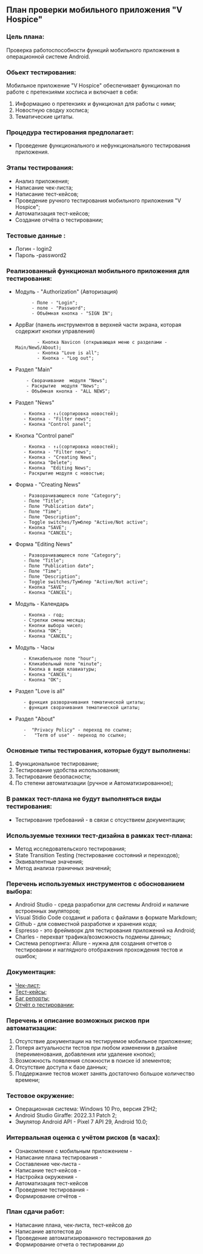 ## План проверки мобильного приложения "V Hospice"

### Цель плана:

Проверка работоспособности функций мобильного приложения в операционной системе Android.

### Обьект тестирования:

Мобильное приложение "V Hospice" обеспечивает функционал по работе с претензиями хосписа и включает в себя:

1. Информацию о претензиях и функционал для работы с ними;
2. Новостную сводку хосписа;
3. Тематические цитаты.

### Процедура тестирования предполагает:

- Проведение функционального и нефункционального тестирования приложения.

### Этапы тестирования:

- Анализ приложения;
- Написание чек-листа;
- Написание тест-кейсов;
- Проведение ручного тестирования мобильного приложения "V Hospice";
- Автоматизация тест-кейсов;
- Создание отчёта о тестировании;

### Тестовые данные :

- Логин - login2
- Пароль -password2

### Реализованный функционал мобильного приложения для тестирования:

- Модуль - "Authorization" (Авторизация)

            - Поле - "Login";
            - поле - "Password";
            - Объёмная кнопка - "SIGN IN";

- AppBar (панель инструментов в верхней части экрана,
  которая содержит кнопки управления)

              - Кнопка Navicon (открывающая меню c разделами - Main/NewS/About);
              - Кнопка "Love is all";
              - Кнопка - "Log out";

- Раздел "Main"

          - Сворачивание  модуля "News";
          - Раскрытие  модуля "News";
          - Объёмная кнопка - "ALL NEWS";

- Раздел "News"

         - Кнопка - ↑↓(сортировка новостей);
         - Кнопка - "Filter news";
         - Кнопка "Control panel";

- Кнопка "Control panel"

         - Кнопка - ↑↓(сортировка новостей);
         - Кнопка - "Filter news";
         - Кнопка - "Creating News";
         - Кнопка "Delete";
         - Кнопка  "Editing News";
         - Раскрытие модуля с новостью;

- Форма - "Creating News"

         - Разворачивающееся поле "Category";
         - Поле "Title";
         - Поле "Publication date";
         - Поле "Time";
         - Поле "Description";
         - Toggle switches/Тумблер "Active/Not active";
         - Кнопка "SAVE";
         - Кнопка "CANCEL";

- Форма "Editing News"

         - Разворачивающееся поле "Category";
         - Поле "Title";
         - Поле "Publication date";
         - Поле "Time";
         - Поле "Description";
         - Toggle switches/Тумблер "Active/Not active";
         - Кнопка "SAVE";
         - Кнопка "CANCEL";

- Модуль - Календарь

         - Кнопка - год;
         - Стрелки смены месяца;
         - Кнопки выбора чисел;
         - Кнопка "OK";
         - Кнопка "CANCEL";

- Модуль - Часы

         - Кликабельное поле "hour";
         - Кликабельный поле "minute";
         - Кнопка в виде клавиатуры;
         - Кнопка "CANCEL";
         - Кнопка "OK";

- Раздел "Love is all"

         - функция разворачивания тематической цитаты;
         - функция сворачивания тематической цитаты;

- Раздел "About"

         -  "Privacy Policy" - переход по ссылке;
         -   "Term of use" - переход по ссылке;

### Основные типы тестирования, которые будут выполнены:

1. Функциональное тестирование;
2. Тестирование удобства использования;
3. Тестирование безопасности;
4. По степени автоматизации (ручное и Автоматизированное);

### В рамках тест-плана не будут выполняться виды тестирования:

- Тестирование требований - в связи с отсуствием документации;

### Используемые техники тест-дизайна в рамках тест-плана:

- Метод исследовательского тестирования;
- State Transition Testing (тестирование состояний и переходов);
- Эквивалентные значения;
- Метод анализа граничных значений;

### Перечень используемых инструментов с обоснованием выбора:

- Android Studio - среда разработки для системы Android и наличие встроенных эмуляторов;
- Visual Stidio Code созданиt и работа с файлами в формате Markdown;
- Github - для совместной разработке и хранения кода;
- Espresso - это фреймворк для тестирования приложений на Android;
- Charles - перехват трафика/возможность подмены данных;
- Система репортинга: Allure - нужна для создания отчетов о тестировании и наглядного отображения прохождения тестов и ошибок;

### Документация:

- [Чек-лист;]()
- [Тест-кейсы;]()
- [Баг репорты;]()
- [Отчёт о тестировании;]()

### Перечень и описание возможных рисков при автоматизации:

1. Отсутствие документации на тестируемое мобильное приложение;
2. Потеря актуальности тестов при любом изменении в дизайне (переименования, добавления или удаление кнопок);
3. Возможность появления сложности в поиске id элементов;
4. Отсутствие доступа к базе данных;
5. Поддержание тестов может занять достаточно большое количество времени;

### Тестовое окружение:

- Операционная система: Windows 10 Pro, версия 21H2;
- Android Studio Giraffe: 2022.3.1 Patch 2;
- Эмулятор Android API - Pixel 7 API 29, Android 10.0;

### Интервальная оценка с учётом рисков (в часах):

- Ознакомление с мобильным приложением -
- Написание плана тестирования -
- Составление чек-листа -
- Написание тест-кейсов -
- Настройка окружения -
- Автоматизация тест-кейсов
- Проведение тестирования -
- Формирование отчётов -

### План сдачи работ:

- Написание плана, чек-листа, тест-кейсов до
- Написание автотестов до
- Проведение автоматизированного тестирования до
- Формирование отчета о тестировании до

